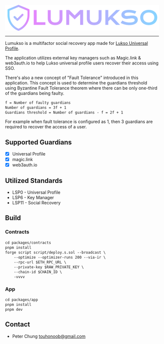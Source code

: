 <p align="center">
  <img src="./packages/app/assets/lumukso.png">
</p>

----------

Lumukso is a multifactor social recovery app made for [Lukso Universal Profile](https://docs.lukso.tech/guides/universal-profile/create-profile/).

The application utilizes external key managers such as Magic.link & web3auth.io to help Lukso universal profile users recover their access using SSO.

There's also a new concept of "Fault Tolerance" introduced in this application. This concept is used to determine the guardians threshold using Byzantine Fault Tolerance theorem where there can be only one-third of the guardians being faulty. 

```
f = Number of faulty guardians
Number of guardians = 3f + 1
Guardians threshold = Number of guardians - f = 2f + 1
```

For example when fault tolerance is configured as 1, then 3 guardians are required to recover the access of a user.

## Supported Guardians

- [x] Universal Profile
- [x] magic.link
- [x] web3auth.io

## Utilized Standards

- LSP0 - Universal Profile
- LSP6 - Key Manager
- LSP11 - Social Recovery

## Build

### Contracts

```
cd packages/contracts
pnpm install
forge script script/deploy.s.sol --broadcast \
    --optimize --optimizer-runs 200 --via-ir \
    --rpc-url $ETH_RPC_URL \
    --private-key $RAW_PRIVATE_KEY \
    --chain-id $CHAIN_ID \
    -vvvv
```

### App

```
cd packages/app
pnpm install
pnpm dev
```

## Contact

- Peter Chung <touhonoob@gmail.com>
